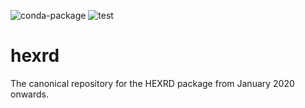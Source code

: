 ![conda-package](https://github.com/HEXRD/hexrd/workflows/conda-package/badge.svg)  ![test](https://github.com/HEXRD/hexrd/workflows/test/badge.svg)
# hexrd
The canonical repository for the HEXRD package from January 2020 onwards.
